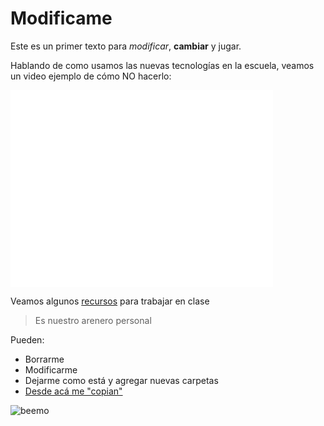 # Modificame

Este es un primer texto para *modificar*, **cambiar** y jugar.

Hablando de como usamos las nuevas tecnologías en la escuela,
veamos un video ejemplo de cómo NO hacerlo:
<iframe width="420" height="315" src="//www.youtube.com/embed/fWNrX0u4jGY" frameborder="0" allowfullscreen></iframe>

Veamos algunos [recursos](http://www.educ.ar/sitios/educar/recursos/) para trabajar en clase 

> Es nuestro arenero personal

Pueden:

- Borrarme
- Modificarme
- Dejarme como está y agregar nuevas carpetas
- [Desde acá me "copian"](https://github.com/acercadelaeducacion/GitHub-Para-Todos/fork)

![beemo](http://media.giphy.com/media/Uoyf084JYOblK/giphy.gif "Este texto aparece cuando el mouse está sobre la imagen")

